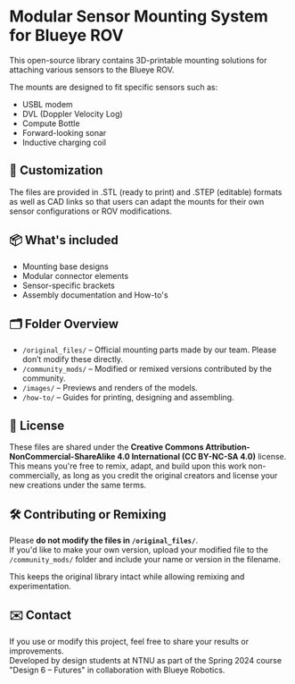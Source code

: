 # Modular Sensor Mounting System for Blueye ROV

This open-source library contains 3D-printable mounting solutions for attaching various sensors to the Blueye ROV.

The mounts are designed to fit specific sensors such as:
- USBL modem
- DVL (Doppler Velocity Log)
- Compute Bottle
- Forward-looking sonar
- Inductive charging coil

## 🔧 Customization
The files are provided in .STL (ready to print) and .STEP (editable) formats as well as CAD links so that users can adapt the mounts for their own sensor configurations or ROV modifications.

## 📦 What's included
- Mounting base designs
- Modular connector elements
- Sensor-specific brackets
- Assembly documentation and How-to's

## 🗂 Folder Overview

- `/original_files/` – Official mounting parts made by our team. Please don’t modify these directly.
- `/community_mods/` – Modified or remixed versions contributed by the community.
- `/images/` – Previews and renders of the models.
- `/how-to/` – Guides for printing, designing and assembling.

## 📄 License
These files are shared under the **Creative Commons Attribution-NonCommercial-ShareAlike 4.0 International (CC BY-NC-SA 4.0)** license.  
This means you're free to remix, adapt, and build upon this work non-commercially, as long as you credit the original creators and license your new creations under the same terms.

## 🛠 Contributing or Remixing

Please **do not modify the files in `/original_files/`**.  
If you'd like to make your own version, upload your modified file to the `/community_mods/` folder and include your name or version in the filename.

This keeps the original library intact while allowing remixing and experimentation.

## ✉️ Contact
If you use or modify this project, feel free to share your results or improvements.  
Developed by design students at NTNU as part of the Spring 2024 course "Design 6 – Futures" in collaboration with Blueye Robotics.

